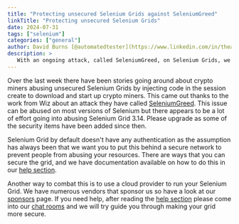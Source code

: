 ```yaml
---
title: "Protecting unsecured Selenium Grids against SeleniumGreed"
linkTitle: "Protecting unsecured Selenium Grids"
date: 2024-07-31
tags: ["selenium"]
categories: ["general"]
author: David Burns [@automatedtester](https://www.linkedin.com/in/theautomatedtester/)
description: >
   With an ongoing attack, called SeleniumGreed, on Selenium Grids, we recommend you keep your grid secure.
---
```


Over the last week there have been stories going around about crypto miners abusing unsecured Selenium Grids by
injecting code in the session create to download and start up crypto miners. This came out thanks to the work from
Wiz about an attack they have called [SeleniumGreed](https://www.wiz.io/blog/seleniumgreed-cryptomining-exploit-attack-flow-remediation-steps).
This issue can be abused on most versions of Selenium but there appears to be a lot of effort going into abusing
Selenium Grid 3.14. Please upgrade as some of the security items have been added since then.

Selenium Grid by default doesn't have any authentication as the assumption has always been that we want you to put
this behind a secure network to prevent people from abusing your resources. There are ways that you can secure the grid,
and we have documentation available on how to do this in our [help section](https://www.selenium.dev/documentation/grid/configuration/help/#security).

Another way to combat this is to use a cloud provider to run your Selenium Grid. We have numerous vendors that sponsor us
so have a look at our [sponsors](https://www.selenium.dev/sponsors/) page. If you need help, after reading the [help section](https://www.selenium.dev/documentation/grid/configuration/help/#security)
please come into our [chat rooms](https://www.selenium.dev/support/#ChatRoom) and we will try guide you through making your
grid more secure.
